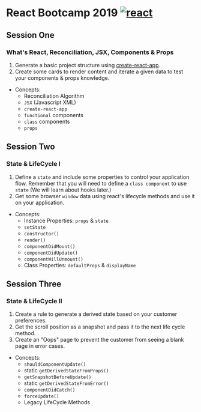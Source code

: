 # React Bootcamp 2019 [![react](https://www.iconfinder.com/icons/1174949/download/png/32)](https://reactjs.org/)
## Session One
### What's React, Reconciliation, JSX, Components & Props
  1. Generate a basic project structure using [create-react-app](https://facebook.github.io/create-react-app/docs/getting-started).
  2. Create some cards to render content and iterate a given data to test your components & props knowledge.
  * Concepts: 
    * Reconciliation Algorithm
    * `JSX` (Javascript XML)
    * `create-react-app`
    * `functional` components
    * `class` components
    * `props`

## Session Two
### State & LifeCycle I
  1. Define a `state` and include some properties to control your application flow. Remember that you will need to define a `class component` to use `state` (We will learn about hooks later.)
  2. Get some browser `window` data using react's lifecycle methods and use it on your application.
  * Concepts:
    * Instance Properties: `props` & `state`
    * `setState`
    * `constructor()`
    * `render()`
    * `componentDidMount()`
    * `componentDidUpdate()`
    * `componentWillUnmount()`
    * Class Properties: `defaultProps` & `displayName`

## Session Three
### State & LifeCycle II
  1. Create a rule to generate a derived state based on your customer preferences.
  2. Get the scroll position as a snapshot and pass it to the next life cycle method.
  3. Create an "Oops" page to prevent the customer from seeing a blank page in error cases.

  * Concepts: 
    * `shouldComponentUpdate()`
    * static `getDerivedStateFromProps()`
    * `getSnapshotBeforeUpdate()`
    * static `getDerivedStateFromError()`
    * `componentDidCatch()`
    * `forceUpdate()`
    * Legacy LifeCycle Methods
